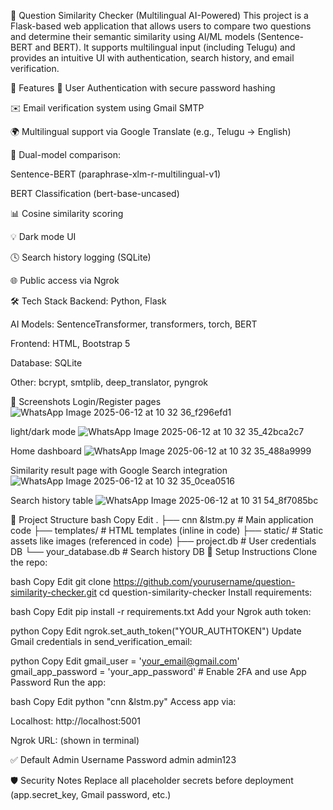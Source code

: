 🧠 Question Similarity Checker (Multilingual AI-Powered)
This project is a Flask-based web application that allows users to compare two questions and determine their semantic similarity using AI/ML models (Sentence-BERT and BERT). It supports multilingual input (including Telugu) and provides an intuitive UI with authentication, search history, and email verification.

🚀 Features
🔐 User Authentication with secure password hashing

✉️ Email verification system using Gmail SMTP

🌍 Multilingual support via Google Translate (e.g., Telugu → English)

🧠 Dual-model comparison:

Sentence-BERT (paraphrase-xlm-r-multilingual-v1)

BERT Classification (bert-base-uncased)

📊 Cosine similarity scoring

💡 Dark mode UI

🕓 Search history logging (SQLite)

🌐 Public access via Ngrok

🛠️ Tech Stack
Backend: Python, Flask

AI Models: SentenceTransformer, transformers, torch, BERT

Frontend: HTML, Bootstrap 5

Database: SQLite

Other: bcrypt, smtplib, deep_translator, pyngrok

📸 Screenshots
Login/Register pages 
![WhatsApp Image 2025-06-12 at 10 32 36_f296efd1](https://github.com/user-attachments/assets/c51cc4e0-3fdc-49db-8f41-3f26533b56ac)


light/dark mode
![WhatsApp Image 2025-06-12 at 10 32 35_42bca2c7](https://github.com/user-attachments/assets/5ffc0eaf-179a-4a7a-8454-9e0e0320b8b3)


Home dashboard 
![WhatsApp Image 2025-06-12 at 10 32 35_488a9999](https://github.com/user-attachments/assets/6b7ab279-0dcd-4384-8a5c-fb9f05150e8f)


Similarity result page with Google Search integration
![WhatsApp Image 2025-06-12 at 10 32 35_0cea0516](https://github.com/user-attachments/assets/0c459946-c7de-4932-9ebf-d8ee7b13440e)


Search history table
![WhatsApp Image 2025-06-12 at 10 31 54_8f7085bc](https://github.com/user-attachments/assets/d3f3cb19-383d-4337-9b7a-a8f0354e677d)


📂 Project Structure
bash
Copy
Edit
.
├── cnn &lstm.py          # Main application code
├── templates/            # HTML templates (inline in code)
├── static/               # Static assets like images (referenced in code)
├── project.db            # User credentials DB
└── your_database.db      # Search history DB
🔧 Setup Instructions
Clone the repo:

bash
Copy
Edit
git clone https://github.com/yourusername/question-similarity-checker.git
cd question-similarity-checker
Install requirements:

bash
Copy
Edit
pip install -r requirements.txt
Add your Ngrok auth token:

python
Copy
Edit
ngrok.set_auth_token("YOUR_AUTHTOKEN")
Update Gmail credentials in send_verification_email:

python
Copy
Edit
gmail_user = 'your_email@gmail.com'
gmail_app_password = 'your_app_password'  # Enable 2FA and use App Password
Run the app:

bash
Copy
Edit
python "cnn &lstm.py"
Access app via:

Localhost: http://localhost:5001

Ngrok URL: (shown in terminal)

✅ Default Admin
Username	Password
admin	admin123

🛡️ Security Notes
Replace all placeholder secrets before deployment (app.secret_key, Gmail password, etc.)









